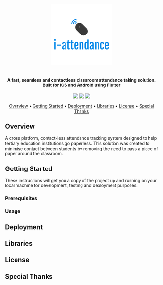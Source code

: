 <p align="center"><img src="https://github.com/santhoshraje/i-attendance/blob/master/logo.png"></p>
<h1></h1>
<h4 align="center">A fast, seamless and contactless classroom attendance taking solution. Built for iOS and Android using Flutter</h4>

<p align="center">
<img src="https://img.shields.io/github/release-date/santhoshraje/i-attendance" />
<img src="https://img.shields.io/github/last-commit/santhoshraje/i-attendance/master" />
<img src="https://img.shields.io/badge/license-MIT-orange" />
</p>

<p align="center">
  <a href="#Overview">Overview</a> •
  <a href="#getting-started">Getting Started</a> •
  <a href="#Deployment">Deployment</a> •
  <a href="#Libraries">Libraries</a> •
  <a href="#License">License</a> •
  <a href="#special-thanks">Special Thanks</a> 
</p>

 ## Overview

A cross platform, contact-less attendance tracking system designed to help tertiary education institutions go paperless.
This solution was created to minimise contact between students by removing the need to pass a piece of paper around
the classroom.
  
 ## Getting Started

These instructions will get you a copy of the project up and running on your local machine for development, testing and deployment purposes.

### Prerequisites


### Usage


## Deployment


## Libraries


## License


## Special Thanks




